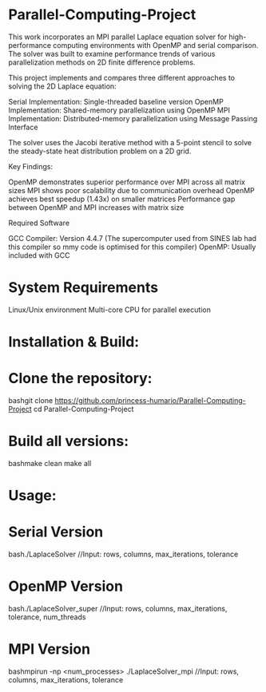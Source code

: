 # Parallel-Computing-Project
This work incorporates an MPI parallel Laplace equation solver for high-performance computing environments with OpenMP and serial comparison. The solver was built to examine performance trends of various parallelization methods on 2D finite difference problems.

This project implements and compares three different approaches to solving the 2D Laplace equation:

Serial Implementation: Single-threaded baseline version
OpenMP Implementation: Shared-memory parallelization using OpenMP
MPI Implementation: Distributed-memory parallelization using Message Passing Interface

The solver uses the Jacobi iterative method with a 5-point stencil to solve the steady-state heat distribution problem on a 2D grid.

Key Findings:

OpenMP demonstrates superior performance over MPI across all matrix sizes
MPI shows poor scalability due to communication overhead
OpenMP achieves best speedup (1.43x) on smaller matrices
Performance gap between OpenMP and MPI increases with matrix size

Required Software

GCC Compiler: Version 4.4.7 (The supercomputer used from SINES lab had this compiler so mmy code is optimised for this compiler)
OpenMP: Usually included with GCC

# System Requirements

Linux/Unix environment
Multi-core CPU for parallel execution

# Installation & Build:

# Clone the repository:
bashgit clone https://github.com/princess-humario/Parallel-Computing-Project
cd Parallel-Computing-Project

# Build all versions:
bashmake clean
make all

# Usage:
# Serial Version
bash./LaplaceSolver
//Input: rows, columns, max_iterations, tolerance
# OpenMP Version
bash./LaplaceSolver_super
//Input: rows, columns, max_iterations, tolerance, num_threads
# MPI Version
bashmpirun -np <num_processes> ./LaplaceSolver_mpi
//Input: rows, columns, max_iterations, tolerance
